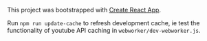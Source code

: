 This project was bootstrapped with [Create React App](https://github.com/facebook/create-react-app).

Run `npm run update-cache` to refresh development cache, ie test the functionality of youtube API caching in `webworker/dev-webworker.js`.
